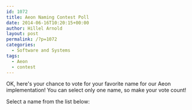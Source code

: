 ```yaml
---
id: 1072
title: Aeon Naming Contest Poll
date: 2014-06-16T10:20:15+00:00
author: Hillel Arnold
layout: post
permalink: /?p=1072
categories:
  - Software and Systems
tags:
  - Aeon
  - contest
---
```

OK, here's your chance to vote for your favorite name for our Aeon implementation! You can select only one name, so make your vote count!

<div class="widget-poll">
  <div class="widget-poll-question">
    Select a name from the list below:
  </div>
</div>
